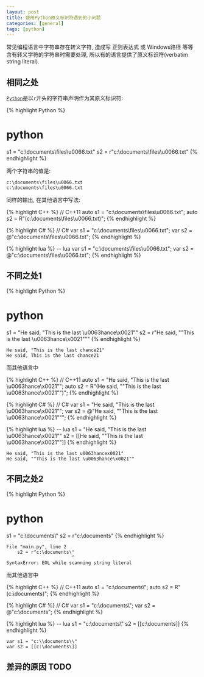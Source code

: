 ```yaml
---
layout: post
title: 使用Python原义标识符遇到的小问题
categories: [general]
tags: [python]
---
```


常见编程语言中字符串存在转义字符, 造成写 正则表达式 或 Windows路径 等等含有转义字符的字符串时需要处理, 所以有的语言提供了原义标识符(verbatim string literal).

## 相同之处

[`Python`](https://docs.python.org/2.0/ref/strings.html)是以`r`开头的字符串声明作为其原义标识符:

{% highlight Python %}
# python
s1 = "c:\\documents\\files\\u0066.txt"
s2 = r"c:\documents\files\u0066.txt"
{% endhighlight %}

两个字符串的值是:

    c:\documents\files\u0066.txt
    c:\documents\files\u0066.txt

同样的输出, 在其他语言中写法:

{% highlight C++ %}
// C++11
auto s1 = "c:\\documents\\files\\u0066.txt";
auto s2 = R"(c:\documents\files\u0066.txt)";
{% endhighlight %}

{% highlight C# %}
// C#
var s1 = "c:\\documents\\files\\u0066.txt";
var s2 = @"c:\documents\files\u0066.txt";
{% endhighlight %}

{% highlight lua %}
-- lua
var s1 = "c:\\documents\\files\\u0066.txt";
var s2 = @"c:\documents\files\u0066.txt";
{% endhighlight %}

## 不同之处1

{% highlight Python %}
# python
s1 = "He said, \"This is the last \u0063hance\x0021\""
s2 = r"He said, ""This is the last \u0063hance\x0021"""
{% endhighlight %}

    He said, "This is the last chance21"
    He said, This is the last chance21


而其他语言中

{% highlight C++ %}
// C++11
auto s1 = "He said, \"This is the last \u0063hance\x0021\"";
auto s2 = R"(He said, ""This is the last \u0063hance\x0021"")";
{% endhighlight %}

{% highlight C# %}
// C#
var s1 = "He said, \"This is the last \u0063hance\x0021\"";
var s2 = @"He said, ""This is the last \u0063hance\x0021""";
{% endhighlight %}

{% highlight lua %}
-- lua
s1 = "He said, \"This is the last \u0063hance\x0021\""
s2 = [[He said, ""This is the last \u0063hance\x0021""]]
{% endhighlight %}

    He said, "This is the last u0063hancex0021"
    He said, ""This is the last \u0063hance\x0021""

## 不同之处2

{% highlight Python %}
# python
s1 = "c:\\documents\\"
s2 = r"c:\documents\"
{% endhighlight %}

    File "main.py", line 2
        s2 = r"c:\documents\"
                            ^
    SyntaxError: EOL while scanning string literal

而其他语言中

{% highlight C++ %}
// C++11
auto s1 = "c:\\documents\\";
auto s2 = R"(c:\documents\)";
{% endhighlight %}

{% highlight C# %}
// C#
var s1 = "c:\\documents\\";
var s2 = @"c:\documents\";
{% endhighlight %}

{% highlight lua %}
-- lua
s1 = "c:\\documents\\"
s2 = [[c:\documents\]]
{% endhighlight %}

    var s1 = "c:\\documents\\"
    var s2 = [[c:\documents\]]        

## 差异的原因 TODO